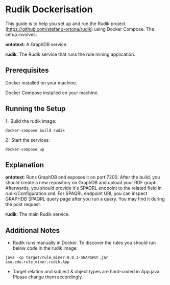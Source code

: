 # Rudik Dockerisation
This guide is to help you set up and run the Rudik project (https://github.com/stefano-ortona/rudik) using Docker Compose. The setup involves:

**ontotext**: A GraphDB service.

**rudik**: The Rudik service that runs the rule mining application.

## Prerequisites
Docker installed on your machine.

Docker Compose installed on your machine.

## Running the Setup
1- Build the rudik image:

```
docker-compose build rudik
```

2- Start the services:

```
docker-compose up
```

## Explanation
**ontotext**: Runs GraphDB and exposes it on port 7200. After the build, you should create a new repository on GraphDB and upload your RDF graph. Afterwards, you should provide it's SPAQRL endpoint to the related field in rudik/Configuration.xml. For SPAQRL endpoint URI, you can inspect GRAPHDB SPAQRL query page after you run a query. You may find it during the post request.

**rudik**: The main Rudik service.

## Additional Notes
- Rudik runs manually in Docker. To discover the rules you should run below code in the rudik image:

```
java -cp target/rule_miner-0.0.1-SNAPSHOT.jar asu.edu.rule_miner.rudik.App
```

- Target relation and subject & object types are hard-coded in App.java. Please change them accordingly.



